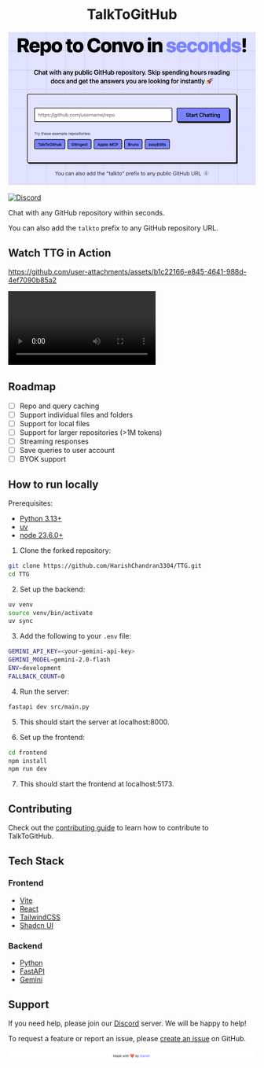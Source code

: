 <h1 align="center">TalkToGitHub</h1>

[![Image](./frontend/public/header.png "TalkToGitHub main page")](https://talktogithub.com)

[![Discord](https://dcbadge.limes.pink/api/server/https://discord.com/invite/JKtHeSn4S7)](https://discord.com/invite/JKtHeSn4S7)

Chat with any GitHub repository within seconds.

You can also add the `talkto` prefix to any GitHub repository URL.

<h2>Watch TTG in Action</h2>

https://github.com/user-attachments/assets/b1c22166-e845-4641-988d-4ef7090b85a2


<video>
  <source src='./frontend/public/TTG-demo-final.mp4' type='video/mp4'>
  Your browser does not support the video tag.
</video>

## Roadmap
- [ ] Repo and query caching
- [ ] Support individual files and folders
- [ ] Support for local files
- [ ] Support for larger repositories (>1M tokens)
- [ ] Streaming responses
- [ ] Save queries to user account
- [ ] BYOK support

## How to run locally

Prerequisites:
- [Python 3.13+](https://www.python.org/downloads/release/python-3130/)
- [uv](https://docs.astral.sh/uv/)
- [node 23.6.0+](https://nodejs.org/en/download)

1. Clone the forked repository:

  ```bash
  git clone https://github.com/HarishChandran3304/TTG.git
  cd TTG
  ```

2. Set up the backend:

  ```bash
  uv venv
  source venv/bin/activate
  uv sync
  ```

3. Add the following to your `.env` file:
  ```bash
  GEMINI_API_KEY=<your-gemini-api-key>
  GEMINI_MODEL=gemini-2.0-flash
  ENV=development
  FALLBACK_COUNT=0
  ```

4. Run the server:
  ```bash
  fastapi dev src/main.py
  ```

5. This should start the server at localhost:8000.

6. Set up the frontend:
  ```bash
  cd frontend
  npm install
  npm run dev
  ```

7. This should start the frontend at localhost:5173.

## Contributing
Check out the [contributing guide](./CONTRIBUTING.md) to learn how to contribute to TalkToGitHub.

## Tech Stack
### Frontend
- [Vite](https://vitejs.dev/)
- [React](https://reactjs.org/)
- [TailwindCSS](https://tailwindcss.com/)
- [Shadcn UI](https://ui.shadcn.com/)

### Backend
- [Python](https://www.python.org/)
- [FastAPI](https://fastapi.tiangolo.com/)
- [Gemini](https://gemini.google.com/)

## Support

If you need help, please join our [Discord](https://discord.com/invite/JKtHeSn4S7) server. We will be happy to help!

To request a feature or report an issue, please [create an issue](https://github.com/HarishChandran3304/TTG/issues/new) on GitHub.

[![Image](./frontend/public/footer.png)](https://x.com/harishchan3304)
